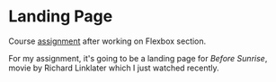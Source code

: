 # Landing Page

Course [assignment](https://www.theodinproject.com/lessons/foundations-landing-page) after working on Flexbox section.

For my assignment, it's going to be a landing page for _Before Sunrise_, movie by Richard Linklater which I just watched recently.
